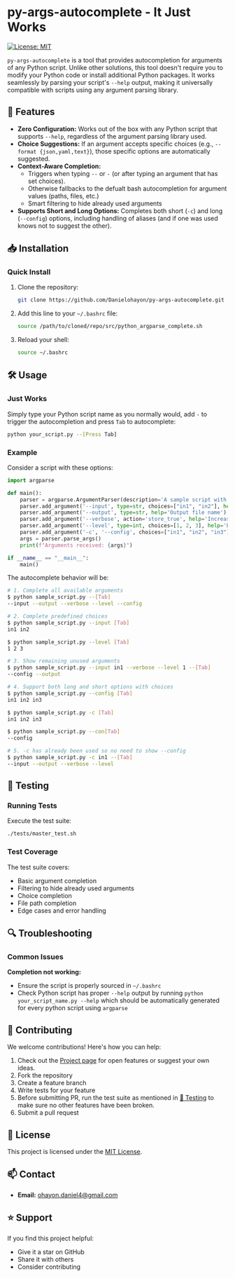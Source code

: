 # py-args-autocomplete - It Just Works
[![License: MIT](https://img.shields.io/badge/License-MIT-blue.svg)](https://opensource.org/licenses/MIT)

`py-args-autocomplete` is a tool that provides autocompletion for arguments of any Python script. Unlike other solutions, this tool doesn't require you to modify your Python code or install additional Python packages. It works seamlessly by parsing your script's `--help` output, making it universally compatible with scripts using any argument parsing library.

## 🚀 Features

- **Zero Configuration:** Works out of the box with any Python script that supports `--help`, regardless of the argument parsing library used.
- **Choice Suggestions:** If an argument accepts specific choices (e.g., `--format {json,yaml,text}`), those specific options are automatically suggested.
- **Context-Aware Completion:**
  - Triggers when typing `--` or `-` (or after typing an argument that has set choices).
  - Otherwise fallbacks to the defualt bash autocompletion for argument values (paths, files, etc.)
  - Smart filtering to hide already used arguments
- **Supports Short and Long Options:** Completes both short (`-c`) and long (`--config`) options, including handling of aliases (and if one was used knows not to suggest the other).

## 📥 Installation

### Quick Install
1. Clone the repository:
   ```bash
   git clone https://github.com/Danielohayon/py-args-autocomplete.git
   ```
2. Add this line to your `~/.bashrc` file:
   ```bash
   source /path/to/cloned/repo/src/python_argparse_complete.sh
   ```
3. Reload your shell:
   ```bash
   source ~/.bashrc
    ```

## 🛠 Usage

### Just Works
Simply type your Python script name as you normally would, add `-` to trigger the autocompletion and press `Tab` to autocomplete:
```bash
python your_script.py --[Press Tab]
```
### Example

Consider a script with these options:
```python
import argparse

def main():
    parser = argparse.ArgumentParser(description='A sample script with arguments.')
    parser.add_argument('--input', type=str, choices=["in1", "in2"], help='Input file name')
    parser.add_argument('--output', type=str, help='Output file name')
    parser.add_argument('--verbose', action='store_true', help='Increase output verbosity')
    parser.add_argument('--level', type=int, choices=[1, 2, 3], help='Level of operation')
    parser.add_argument('-c', '--config', choices=["in1", "in2", "in3"], help='Path to configuration file')
    args = parser.parse_args()
    print(f"Arguments received: {args}")

if __name__ == "__main__":
    main()
```


The autocomplete behavior will be:
```bash
# 1. Complete all available arguments
$ python sample_script.py --[Tab]
--input --output --verbose --level --config

# 2. Complete predefined choices
$ python sample_script.py --input [Tab]
in1 in2

$ python sample_script.py --level [Tab]
1 2 3

# 3. Show remaining unused arguments 
$ python sample_script.py --input in1 --verbose --level 1 --[Tab]
--config --output  

# 4. Support both long and short options with choices
$ python sample_script.py --config [Tab]
in1 in2 in3

$ python sample_script.py -c [Tab]
in1 in2 in3

$ python sample_script.py --con[Tab]
--config

# 5. -c has already been used so no need to show --config
$ python sample_script.py -c in1 --[Tab]
--input --output --verbose --level 
```

## 🧪 Testing

### Running Tests
Execute the test suite:
```bash
./tests/master_test.sh
```

### Test Coverage
The test suite covers:
- Basic argument completion
- Filtering to hide already used arguments
- Choice completion
- File path completion
- Edge cases and error handling

## 🔍 Troubleshooting

### Common Issues
**Completion not working:**
- Ensure the script is properly sourced in `~/.bashrc`
- Check Python script has proper `--help` output by running `python your_script_name.py --help` which should be automatically generated for every python script using `argparse`

## 🤝 Contributing

We welcome contributions! Here's how you can help:

1. Check out the [Project page](https://github.com/users/Danielohayon/projects/1) for open features or suggest your own ideas.
2. Fork the repository
3. Create a feature branch
4. Write tests for your feature
5. Before submitting PR, run the test suite as mentioned in [🧪 Testing](#-testing) to make sure no other features have been broken.
6. Submit a pull request

## 📄 License

This project is licensed under the [MIT License](LICENSE).

## 📫 Contact

- **Email:** [ohayon.daniel4@gmail.com](mailto:ohayon.daniel4@gmail.com)

## ⭐️ Support

If you find this project helpful:
- Give it a star on GitHub
- Share it with others
- Consider contributing




